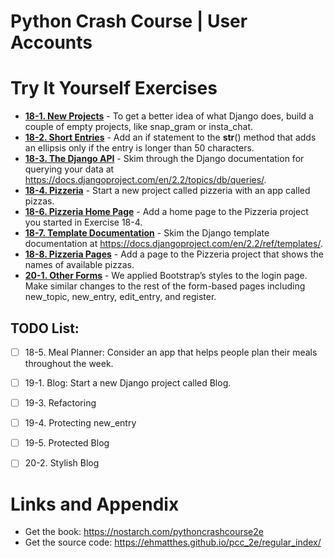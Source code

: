 # Python Crash Course | User Accounts




Try It Yourself Exercises
========================================================

* **[18-1. New Projects](https://github.com/nihathalici/Python-Crash-Course-The-Book/blob/main/Projects/Django-Project/2nd-Loop/00-Getting-started-with-Django/Try-it-yourself/18-1-New-Projects.md)** - To get a better idea of what Django does, build a couple of empty projects, like snap_gram or insta_chat.
* **[18-2. Short Entries](https://github.com/nihathalici/Python-Crash-Course-The-Book/blob/main/Projects/Django-Project/2nd-Loop/00-Getting-started-with-Django/Try-it-yourself/18-2-Short-Entries.md)** - Add an if statement to the __str__() method that adds an ellipsis only if the entry is longer than 50 characters.
* **[18-3. The Django API](https://docs.djangoproject.com/en/2.2/topics/db/queries/)** - Skim through the Django documentation for querying your data at https://docs.djangoproject.com/en/2.2/topics/db/queries/.
* **[18-4. Pizzeria](https://github.com/nihathalici/Python-Crash-Course-The-Book/blob/main/Projects/Django-Project/2nd-Loop/00-Getting-started-with-Django/Try-it-yourself/18-4-Pizzeria.md)** - Start a new project called pizzeria with an app called pizzas.
* **[18-6. Pizzeria Home Page](https://github.com/nihathalici/Python-Crash-Course-The-Book/blob/main/Projects/Django-Project/2nd-Loop/00-Getting-started-with-Django/Try-it-yourself/18-4-Pizzeria.md)** - Add a home page to the Pizzeria project you started in Exercise 18-4.
* **[18-7. Template Documentation](https://docs.djangoproject.com/en/2.2/ref/templates/)** - Skim the Django template documentation at https://docs.djangoproject.com/en/2.2/ref/templates/.
* **[18-8. Pizzeria Pages](https://github.com/nihathalici/Python-Crash-Course-The-Book/blob/main/Projects/Django-Project/2nd-Loop/00-Getting-started-with-Django/Try-it-yourself/18-8-Pizzeria-Pages.md)** - Add a page to the Pizzeria project that shows the names of available pizzas.
* **[20-1. Other Forms](https://github.com/nihathalici/Python-Crash-Course-The-Book/blob/main/Projects/Django-Project/2nd-Loop/00-Getting-started-with-Django/Try-it-yourself/18-8-Pizzeria-Pages.md)** - We applied Bootstrap’s styles to the login page. Make similar changes to the rest of the form-based pages including new_topic, new_entry, edit_entry, and register.


## TODO List:

* [ ] 18-5. Meal Planner: Consider an app that helps people plan their meals throughout the week.
* [ ] 19-1. Blog: Start a new Django project called Blog.
* [ ] 19-3. Refactoring
* [ ] 19-4. Protecting new_entry
* [ ] 19-5. Protected Blog
* [ ] 20-2. Stylish Blog


Links and Appendix
========================================================

- Get the book: https://nostarch.com/pythoncrashcourse2e
- Get the source code: https://ehmatthes.github.io/pcc_2e/regular_index/
